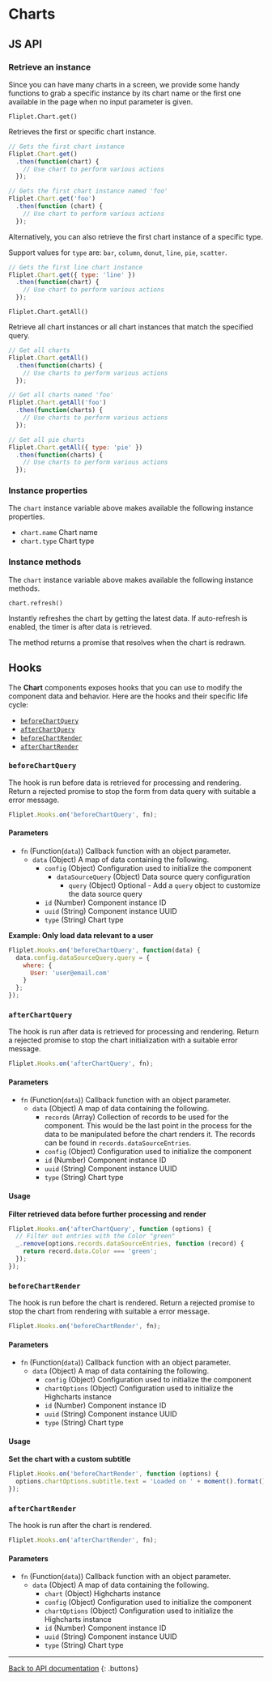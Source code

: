 # Charts

## JS API

### Retrieve an instance

Since you can have many charts in a screen, we provide some handy functions to grab a specific instance by its chart name or the first one available in the page when no input parameter is given.

`Fliplet.Chart.get()`

Retrieves the first or specific chart instance.

```js
// Gets the first chart instance
Fliplet.Chart.get()
  .then(function(chart) {
    // Use chart to perform various actions
  });

// Gets the first chart instance named 'foo'
Fliplet.Chart.get('foo')
  .then(function (chart) {
    // Use chart to perform various actions
  });
````

Alternatively, you can also retrieve the first chart instance of a specific type.

Support values for `type` are: `bar`, `column`, `donut`, `line`, `pie`, `scatter`.

```js
// Gets the first line chart instance
Fliplet.Chart.get({ type: 'line' })
  .then(function(chart) {
    // Use chart to perform various actions
  });
````

`Fliplet.Chart.getAll()`

Retrieve all chart instances or all chart instances that match the specified query.

```js
// Get all charts
Fliplet.Chart.getAll()
  .then(function(charts) {
    // Use charts to perform various actions
  });

// Get all charts named 'foo'
Fliplet.Chart.getAll('foo')
  .then(function(charts) {
    // Use charts to perform various actions
  });

// Get all pie charts
Fliplet.Chart.getAll({ type: 'pie' })
  .then(function(charts) {
    // Use charts to perform various actions
  });
```

### Instance properties

The `chart` instance variable above makes available the following instance properties.

 * `chart.name` Chart name
 * `chart.type` Chart type

### Instance methods

The `chart` instance variable above makes available the following instance methods.

`chart.refresh()`

Instantly refreshes the chart by getting the latest data. If auto-refresh is enabled, the timer is after data is retrieved.

The method returns a promise that resolves when the chart is redrawn.

## Hooks

The **Chart** components exposes hooks that you can use to modify the component data and behavior. Here are the hooks and their specific life cycle:

- [`beforeChartQuery`](#beforechartquery)
- [`afterChartQuery`](#afterchartquery)
- [`beforeChartRender`](#beforechartrender)
- [`afterChartRender`](#afterchartrender)

### `beforeChartQuery`

The hook is run before data is retrieved for processing and rendering. Return a rejected promise to stop the form from data query with suitable a error message.

```js
Fliplet.Hooks.on('beforeChartQuery', fn);
```

#### Parameters

- `fn` (Function(`data`)) Callback function with an object parameter.
  - `data` (Object) A map of data containing the following.
    - `config` (Object) Configuration used to initialize the component
      - `dataSourceQuery` (Object) Data source query configuration
        - `query` (Object) Optional - Add a `query` object to customize the data source query
    - `id` (Number) Component instance ID
    - `uuid` (String) Component instance UUID
    - `type` (String) Chart type

**Example: Only load data relevant to a user**

```js
Fliplet.Hooks.on('beforeChartQuery', function(data) {
  data.config.dataSourceQuery.query = {
    where: {
      User: 'user@email.com'
    }
  };
});
```

### `afterChartQuery`

The hook is run after data is retrieved for processing and rendering. Return a rejected promise to stop the chart initialization with a suitable error message.

```js
Fliplet.Hooks.on('afterChartQuery', fn);
```

#### Parameters

- `fn` (Function(`data`)) Callback function with an object parameter.
  - `data` (Object) A map of data containing the following.
    - `records` (Array) Collection of records to be used for the component. This would be the last point in the process for the data to be manipulated before the chart renders it. The records can be found in `records.dataSourceEntries`.
    - `config` (Object) Configuration used to initialize the component
    - `id` (Number) Component instance ID
    - `uuid` (String) Component instance UUID
    - `type` (String) Chart type

#### Usage

**Filter retrieved data before further processing and render**

```js
Fliplet.Hooks.on('afterChartQuery', function (options) {
  // Filter out entries with the Color "green"
  _.remove(options.records.dataSourceEntries, function (record) {
    return record.data.Color === 'green';
  });
});
```

### `beforeChartRender`

The hook is run before the chart is rendered. Return a rejected promise to stop the chart from rendering with suitable a error message.

```js
Fliplet.Hooks.on('beforeChartRender', fn);
```

#### Parameters

- `fn` (Function(`data`)) Callback function with an object parameter.
  - `data` (Object) A map of data containing the following.
    - `config` (Object) Configuration used to initialize the component
    - `chartOptions` (Object) Configuration used to initialize the Highcharts instance
    - `id` (Number) Component instance ID
    - `uuid` (String) Component instance UUID
    - `type` (String) Chart type

#### Usage

**Set the chart with a custom subtitle**

```js
Fliplet.Hooks.on('beforeChartRender', function (options) {
  options.chartOptions.subtitle.text = 'Loaded on ' + moment().format();
});
```

### `afterChartRender`

The hook is run after the chart is rendered.

```js
Fliplet.Hooks.on('afterChartRender', fn);
```

#### Parameters

- `fn` (Function(`data`)) Callback function with an object parameter.
  - `data` (Object) A map of data containing the following.
    - `chart` (Object) Highcharts instance
    - `config` (Object) Configuration used to initialize the component
    - `chartOptions` (Object) Configuration used to initialize the Highcharts instance
    - `id` (Number) Component instance ID
    - `uuid` (String) Component instance UUID
    - `type` (String) Chart type

---

[Back to API documentation](../../API-Documentation.md)
{: .buttons}
